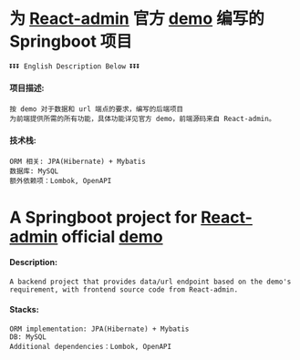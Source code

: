 # 为 [React-admin](https://marmelab.com/react-admin/) 官方 [demo](https://marmelab.com/react-admin-demo/) 编写的 Springboot 项目

    ⏬⏬⏬ English Description Below ⏬⏬⏬

#### 项目描述:

    按 demo 对于数据和 url 端点的要求，编写的后端项目
    为前端提供所需的所有功能，具体功能详见官方 demo，前端源码来自 React-admin。

#### 技术栈:

    ORM 相关: JPA(Hibernate) + Mybatis
    数据库: MySQL
    额外依赖项：Lombok, OpenAPI


# A Springboot project for [React-admin](https://marmelab.com/react-admin/) official [demo](https://marmelab.com/react-admin-demo/)

#### Description:

    A backend project that provides data/url endpoint based on the demo's requirement, with frontend source code from React-admin.

#### Stacks:

    ORM implementation: JPA(Hibernate) + Mybatis
    DB: MySQL
    Additional dependencies：Lombok, OpenAPI
